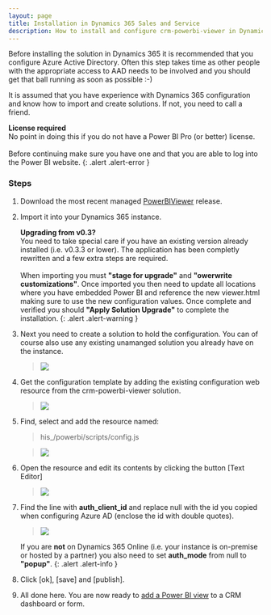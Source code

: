 ```yaml
---
layout: page
title: Installation in Dynamics 365 Sales and Service
description: How to install and configure crm-powerbi-viewer in Dynamics 365.
---
```


Before installing the solution in Dynamics 365 it is recommended that you configure Azure Active Directory. Often this step takes time as other people
with the appropriate access to AAD needs to be involved and you should get that ball running as soon as possible :-) 

It is assumed that you have experience with Dynamics 365 configuration and know how to import and create solutions. If not, you need to call a friend. 

**License required**<br/>No point in doing this if you do not have a Power BI Pro (or better) license.<br/><br/>Before continuing make sure you have one and
that you are able to log into the Power BI website.
{: .alert .alert-error }

### Steps

1. Download the most recent managed [PowerBIViewer](https://github.com/taarskog/crm-powerbi-viewer/releases) release.
2. Import it into your Dynamics 365 instance.

    **Upgrading from v0.3?**<br/>You need to take special care if you have an existing version already installed (i.e. v0.3.3 or lower). The application has been completly 
    rewritten and a few extra steps are required. <br/><br/>When importing you must **"stage for upgrade"** and **"owerwrite customizations"**. Once imported you then need to update
    all locations where you have embedded Power BI and reference the new viewer.html making sure to use the new configuration values. Once complete and verified you should
    **"Apply Solution Upgrade"** to complete the installation.
    {: .alert .alert-warning }

3. Next you need to create a solution to hold the configuration. You can of course also use any existing unamanged solution you already have on the instance.  

   > [![]({{BASE_PATH}}/assets/images/v1.0/crm-install/crm-inst-new-solution.png)]({{BASE_PATH}}/assets/images/v1.0/crm-install/crm-inst-new-solution.png)
   
4. Get the configuration template by adding the existing configuration web resource from the crm-powerbi-viewer solution.

   > [![]({{BASE_PATH}}/assets/images/v1.0/crm-install/crm-inst-add-existing-resource.png)]({{BASE_PATH}}/assets/images/v1.0/crm-install/crm-inst-add-existing-resource.png)

5. Find, select and add the resource named:

   > his_/powerbi/scripts/config.js

   > [![]({{BASE_PATH}}/assets/images/v1.0/crm-install/crm-inst-select-config-resource.png)]({{BASE_PATH}}/assets/images/v1.0/crm-install/crm-inst-select-config-resource.png)

6. Open the resource and edit its contents by clicking the button [Text Editor]

   > [![]({{BASE_PATH}}/assets/images/v1.0/crm-install/crm-inst-open-config.png)]({{BASE_PATH}}/assets/images/v1.0/crm-install/crm-inst-open-config.png)

7. Find the line with **auth_client_id** and replace null with the id you copied when configuring Azure AD (enclose the id with double quotes).
   
   > [![]({{BASE_PATH}}/assets/images/v1.0/crm-install/crm-inst-edit-config.png)]({{BASE_PATH}}/assets/images/v1.0/crm-install/CRM-inst-edit-config.png)

   If you are **not** on Dynamics 365 Online (i.e. your instance is on-premise or hosted by a partner) you also need to set **auth_mode** from null to **"popup"**.
   {: .alert .alert-info }

8. Click [ok], [save] and [publish].

9. All done here. You are now ready to [add a Power BI view](add-view-to-dashboard.html) to a CRM dashboard or form.